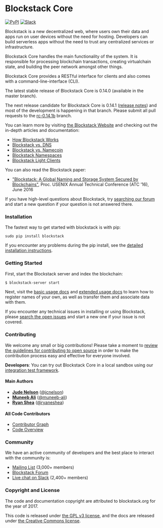 # Blockstack Core

[![PyPI](https://img.shields.io/pypi/v/blockstack.svg)](https://pypi.python.org/pypi/blockstack-server/)
[![Slack](http://slack.blockstack.org/badge.svg)](http://slack.blockstack.org/)

Blockstack is a new decentralized web, where users own their data and apps run on user devices without the need for hosting. Developers can build
serverless apps without the need to trust any centralized services or infrastructure.

Blockstack Core handles the main functionality of the system. It is responsible for processing blockchain transactions, creating virtualchain state, and building the peer network amongst other things. 

Blockstack Core provides a RESTful interface for clients and also comes with a command-line-interface (CLI).

The latest stable release of Blockstack Core is 0.14.0 (available in the master branch).

The next release candidate for Blockstack Core is 0.14.1 ([release notes](https://github.com/blockstack/blockstack-core/issues/281)) and most of the development is happening in that branch. Please submit all
pull requests to the [rc-0.14.1b](https://github.com/blockstack/blockstack-core/tree/rc-0.14.1b) branch.

You can learn more by visiting [the Blockstack Website](https://blockstack.org) and checking out the in-depth articles and documentation:

- [How Blockstack Works](https://blockstack.org/docs/how-blockstack-works)
- [Blockstack vs. DNS](https://blockstack.org/docs/blockstack-vs-dns)
- [Blockstack vs. Namecoin](https://blockstack.org/docs/blockstack-vs-namecoin)
- [Blockstack Namespaces](https://blockstack.org/docs/namespaces)
- [Blockstack Light Clients](https://blockstack.org/docs/light-clients)

You can also read the Blockstack paper:

- ["Blockstack: A Global Naming and Storage System Secured by Blockchains"](https://blockstack.org/blockstack.pdf), Proc. USENIX Annual Technical Conference (ATC ’16), June 2016

If you have high-level questions about Blockstack, try [searching our forum](https://forum.blockstack.org) and start a new question if your question is not answered there.

### Installation

The fastest way to get started with blockstack is with pip:

```
sudo pip install blockstack
```

If you encounter any problems during the pip install, see the [detailed installation
instructions](https://blockstack.org/docs/installation).

### Getting Started

First, start the Blockstack server and index the blockchain:

```bash
$ blockstack-server start
```

Next, visit the [basic usage docs](https://blockstack.org/docs/basic-usage) and [extended usage docs](https://blockstack.org/docs/basic-usage) to learn how to register names of your own, as well as transfer them and associate data with them.

If you encounter any technical issues in installing or using Blockstack, please [search the open issues](https://github.com/blockstack/blockstack-core/issues) and start a new one if your issue is not covered. 

### Contributing

We welcome any small or big contributions! Please take a moment to
[review the guidelines for contributing to open source](https://guides.github.com/activities/contributing-to-open-source/) in order to make the contribution process easy and effective for everyone involved.

**Developers**:  You can try out Blockstack Core in a local sandbox using our [integration test framework](https://github.com/blockstack/blockstack-integration-tests/tree/rc-0.14.0).

#### Main Authors

- **[Jude Nelson](http://onename.com/judecn)** ([@jcnelson](https://github.com/jcnelson))
- **[Muneeb Ali](http://onename.com/muneeb)** ([@muneeb-ali](https://github.com/muneeb-ali))
- **[Ryan Shea](http://onename.com/ryan)** ([@ryaneshea](https://github.com/shea256))

#### All Code Contributors

- [Contributor Graph](../../graphs/contributors)
- [Code Overview](https://github.com/blockstack/blockstack/blob/master/overview.md)

### Community

We have an active community of developers and the best place to interact with the community is:

- [Mailing List](http://blockstack.us14.list-manage1.com/subscribe?u=394a2b5cfee9c4b0f7525b009&id=0e5478ae86) (3,000+ members)
- [Blockstack Forum](http://forum.blockstack.org)
- [Live chat on Slack](http://chat.blockstack.org/) (2,400+ members)

### Copyright and License

The code and documentation copyright are attributed to blockstack.org for the year of 2017.

This code is released under
[the GPL v3 license](http://www.gnu.org/licenses/quick-guide-gplv3.en.html), and the docs are released under [the Creative Commons license](http://creativecommons.org/).
